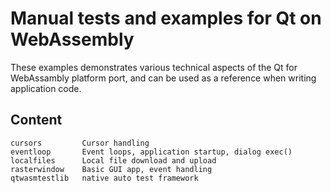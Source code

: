 Manual tests and examples for Qt on WebAssembly
===============================================

These examples demonstrates various technical aspects of
the Qt for WebAssambly platform port, and can be used
as a reference when writing application code.

Content
-------

    cursors         Cursor handling
    eventloop       Event loops, application startup, dialog exec()
    localfiles      Local file download and upload
    rasterwindow    Basic GUI app, event handling
    qtwasmtestlib   native auto test framework
